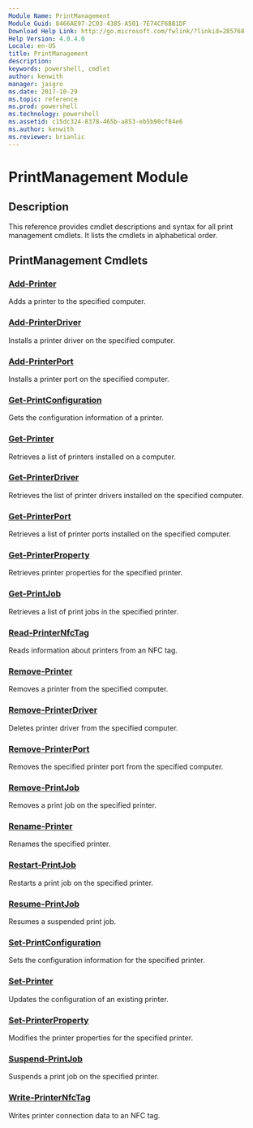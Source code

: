 ```yaml
---
Module Name: PrintManagement
Module Guid: 8466AE97-2C03-4385-A501-7E74CF6BB1DF
Download Help Link: http://go.microsoft.com/fwlink/?linkid=285768
Help Version: 4.0.4.0
Locale: en-US
title: PrintManagement
description: 
keywords: powershell, cmdlet
author: kenwith
manager: jasgro
ms.date: 2017-10-29
ms.topic: reference
ms.prod: powershell
ms.technology: powershell
ms.assetid: c15dc324-8378-465b-a853-eb5b90cf84e6
ms.author: kenwith
ms.reviewer: brianlic
---
```


# PrintManagement Module
## Description
This reference provides cmdlet descriptions and syntax for all print management cmdlets. It lists the cmdlets in alphabetical order.

## PrintManagement Cmdlets
### [Add-Printer](./Add-Printer.md)
Adds a printer to the specified computer.

### [Add-PrinterDriver](./Add-PrinterDriver.md)
Installs a printer driver on the specified computer.

### [Add-PrinterPort](./Add-PrinterPort.md)
Installs a printer port on the specified computer.

### [Get-PrintConfiguration](./Get-PrintConfiguration.md)
Gets the configuration information of a printer.

### [Get-Printer](./Get-Printer.md)
Retrieves a list of printers installed on a computer.

### [Get-PrinterDriver](./Get-PrinterDriver.md)
Retrieves the list of printer drivers installed on the specified computer.

### [Get-PrinterPort](./Get-PrinterPort.md)
Retrieves a list of printer ports installed on the specified computer.

### [Get-PrinterProperty](./Get-PrinterProperty.md)
Retrieves printer properties for the specified printer.

### [Get-PrintJob](./Get-PrintJob.md)
Retrieves a list of print jobs in the specified printer.

### [Read-PrinterNfcTag](./Read-PrinterNfcTag.md)
Reads information about printers from an NFC tag.

### [Remove-Printer](./Remove-Printer.md)
Removes a printer from the specified computer.

### [Remove-PrinterDriver](./Remove-PrinterDriver.md)
Deletes printer driver from the specified computer.

### [Remove-PrinterPort](./Remove-PrinterPort.md)
Removes the specified printer port from the specified computer.

### [Remove-PrintJob](./Remove-PrintJob.md)
Removes a print job on the specified printer.

### [Rename-Printer](./Rename-Printer.md)
Renames the specified printer.

### [Restart-PrintJob](./Restart-PrintJob.md)
Restarts a print job on the specified printer.

### [Resume-PrintJob](./Resume-PrintJob.md)
Resumes a suspended print job.

### [Set-PrintConfiguration](./Set-PrintConfiguration.md)
Sets the configuration information for the specified printer.

### [Set-Printer](./Set-Printer.md)
Updates the configuration of an existing printer.

### [Set-PrinterProperty](./Set-PrinterProperty.md)
Modifies the printer properties for the specified printer.

### [Suspend-PrintJob](./Suspend-PrintJob.md)
Suspends a print job on the specified printer.

### [Write-PrinterNfcTag](./Write-PrinterNfcTag.md)
Writes printer connection data to an NFC tag.

